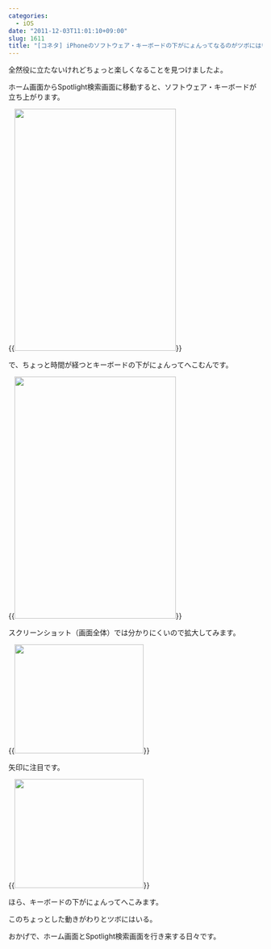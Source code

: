 ```yaml
---
categories:
  - iOS
date: "2011-12-03T11:01:10+09:00"
slug: 1611
title: "[コネタ] iPhoneのソフトウェア・キーボードの下がにょんってなるのがツボにはいる"
---
```


全然役に立たないけれどちょっと楽しくなることを見つけましたよ。

ホーム画面からSpotlight検索画面に移動すると、ソフトウェア・キーボードが立ち上がります。

{{<img alt="" src="/images/2011/12/1611_1.png" width="320" height="480">}}

で、ちょっと時間が経つとキーボードの下がにょんってへこむんです。

{{<img alt="" src="/images/2011/12/1611_2.png" width="320" height="480">}}

スクリーンショット（画面全体）では分かりにくいので拡大してみます。

{{<img alt="" src="/images/2011/12/1611_3.png" width="256" height="216">}}

矢印に注目です。

{{<img alt="" src="/images/2011/12/1611_4.png" width="256" height="216">}}

ほら、キーボードの下がにょんってへこみます。

このちょっとした動きがわりとツボにはいる。

おかげで、ホーム画面とSpotlight検索画面を行き来する日々です。
